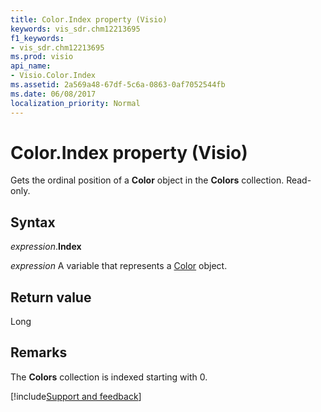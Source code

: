 ```yaml
---
title: Color.Index property (Visio)
keywords: vis_sdr.chm12213695
f1_keywords:
- vis_sdr.chm12213695
ms.prod: visio
api_name:
- Visio.Color.Index
ms.assetid: 2a569a48-67df-5c6a-0863-0af7052544fb
ms.date: 06/08/2017
localization_priority: Normal
---
```



# Color.Index property (Visio)

Gets the ordinal position of a  **Color** object in the **Colors** collection. Read-only.


## Syntax

_expression_.**Index**

 _expression_ A variable that represents a [Color](./Visio.Color.md) object.


## Return value

Long


## Remarks

 The **Colors** collection is indexed starting with 0.

[!include[Support and feedback](~/includes/feedback-boilerplate.md)]